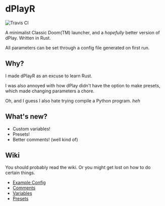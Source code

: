# dPlayR
![Travis CI](https://travis-ci.com/dastrukar/dplayr.svg?branch=master)

A minimalist Classic Doom(TM) launcher, and a *hopefully* better version of dPlay.
Written in Rust.

All parameters can be set through a config file generated on first run.

## Why?
I made dPlayR as an excuse to learn Rust.

I was also annoyed with how dPlay didn't have the option to make presets, which made changing parameters a chore.

Oh, and I guess I also hate trying compile a Python program. *heh*

## What's new?
* Custom variables!
* Presets!
* Better comments! (well kind of)

## Wiki
You should probably read the wiki. Or you might get lost on how to do certain things.
* [Example Config](https://github.com/dastrukar/dplayr/wiki/Example-Config-File)
* [Comments](https://github.com/dastrukar/dplayr/wiki/Comments)
* [Variables](https://github.com/dastrukar/dplayr/wiki/Variables)
* [Presets](https://github.com/dastrukar/dplayr/wiki/Presets)
